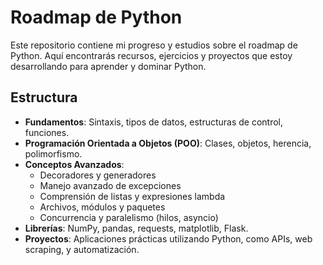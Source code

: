 # Roadmap de Python

Este repositorio contiene mi progreso y estudios sobre el roadmap de Python. Aquí encontrarás recursos, ejercicios y proyectos que estoy desarrollando para aprender y dominar Python.

## Estructura

- **Fundamentos**: Sintaxis, tipos de datos, estructuras de control, funciones.
- **Programación Orientada a Objetos (POO)**: Clases, objetos, herencia, polimorfismo.
- **Conceptos Avanzados**:
  - Decoradores y generadores
  - Manejo avanzado de excepciones
  - Comprensión de listas y expresiones lambda
  - Archivos, módulos y paquetes
  - Concurrencia y paralelismo (hilos, asyncio)
- **Librerías**: NumPy, pandas, requests, matplotlib, Flask.
- **Proyectos**: Aplicaciones prácticas utilizando Python, como APIs, web scraping, y automatización.

